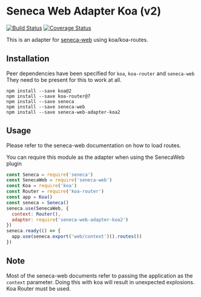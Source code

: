 # Seneca Web Adapter Koa (v2)

[![Build Status][travis-badge]][travis-url]
[![Coverage Status][coveralls-badge]][coveralls-url]

This is an adapter for [seneca-web](https://github.com/senecajs/seneca-web/) using koa/koa-routes.

## Installation

Peer dependencies have been specified for `koa`, `koa-router` and `seneca-web`
They need to be present for this to work at all.

```
npm install --save koa@2
npm install --save koa-router@7
npm install --save seneca
npm install --save seneca-web
npm install --save seneca-web-adapter-koa2
```

## Usage

Please refer to the seneca-web documentation on how to load routes.

You can require this module as the adapter when using the SenecaWeb plugin

```js
const Seneca = require('seneca')
const SenecaWeb = require('seneca-web')
const Koa = require('koa')
const Router = require('koa-router')
const app = Koa()
const seneca = Seneca()
seneca.use(SenecaWeb, {
  context: Router(),
  adapter: require('seneca-web-adapter-koa2')
})
seneca.ready(() => {
  app.use(seneca.export('web/context')().routes())
})
```

## Note

Most of the seneca-web documents refer to passing the application as the `context` parameter.
Doing this with koa will result in unexpected explosions. Koa Router must be used. 

[travis-badge]: https://travis-ci.org/tswaters/seneca-web-adapter-koa2.svg?branch=master
[travis-url]: https://travis-ci.org/tswaters/seneca-web-adapter-koa2
[coveralls-badge]: https://coveralls.io/repos/github/tswaters/seneca-web-adapter-koa2/badge.svg?branch=master
[coveralls-url]: https://coveralls.io/github/tswaters/seneca-web-adapter-koa2?branch=master
